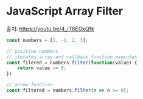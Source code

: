 # JavaScript Array Filter

출처: https://youtu.be/4_iT6EGkQfk



```javascript
const numbers = [1, -1, 2, 3];

// positive numbers
// iterates array and callback function executes
const filered = numbers.filter(function(value) {
    return value >= 0;
})

// arrow function
const filtered = numbers.filter(n => n >= 0);

```

